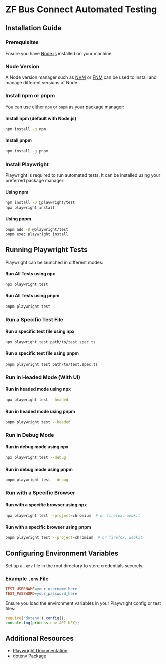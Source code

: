 # ZF Bus Connect Automated Testing

## Installation Guide

### Prerequisites
Ensure you have [Node.js](https://nodejs.org/) installed on your machine.

### Node Version
A Node version manager such as [NVM](https://github.com/nvm-sh/nvm) or [FNM](https://github.com/Schniz/fnm) can be used to install and manage different versions of Node.

### Install npm or pnpm
You can use either `npm` or `pnpm` as your package manager:

#### Install npm (default with Node.js)
```sh
npm install -g npm
```

#### Install pnpm
```sh
npm install -g pnpm
```

### Install Playwright
Playwright is required to run automated tests. It can be installed using your preferred package manager:

#### Using npm
```sh
npm install -D @playwright/test
npx playwright install
```

#### Using pnpm
```sh
pnpm add -D @playwright/test
pnpm exec playwright install
```

## Running Playwright Tests
Playwright can be launched in different modes:

#### Run All Tests using npx
```sh
npx playwright test
```

#### Run All Tests using pnpm
```sh
pnpm playwright test
```

### Run a Specific Test File

#### Run a specific test file using npx
```sh
npx playwright test path/to/test.spec.ts
```
#### Run a specific test file using pnpm
```sh
pnpm playwright test path/to/test.spec.ts
```

### Run in Headed Mode (With UI)

#### Run in headed mode using npx
```sh
npx playwright test --headed
```
#### Run in headed mode using pnpm
```sh
pnpm playwright test --headed
```

### Run in Debug Mode

#### Run in debug mode using npx
```sh
npx playwright test --debug
```
#### Run in debug mode using pnpm
```sh
pnpm playwright test --debug
```

### Run with a Specific Browser

#### Run with a specific browser using npx
```sh
npx playwright test --project=chromium  # or firefox, webkit
```
#### Run with a specific browser using pnpm
```sh
pnpm playwright test --project=chromium  # or firefox, webkit
```

## Configuring Environment Variables
Set up a `.env` file in the root directory to store credentials securely.

### Example `.env` File
```ini
TEST_USERNAME=your_username_here
TEST_PASSWORD=your_password_here
```

Ensure you load the environment variables in your Playwright config or test files:
```js
require('dotenv').config();
console.log(process.env.API_KEY);
```

## Additional Resources
- [Playwright Documentation](https://playwright.dev/)
- [dotenv Package](https://www.npmjs.com/package/dotenv)
